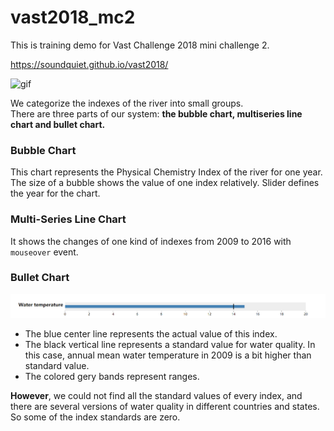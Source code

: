 # vast2018_mc2
This is training demo for Vast Challenge 2018 mini challenge 2.  

https://soundquiet.github.io/vast2018/  

![gif](./img/home.gif)

We categorize the indexes of the river into small groups.  
There are three parts of our system: **the bubble chart, multiseries line chart and bullet chart.**

### Bubble Chart
This chart represents the Physical Chemistry Index of the river for one year. The size of a bubble shows the value of one index relatively. Slider defines the year for the chart.  
### Multi-Series Line Chart
It shows the changes of one kind of indexes from 2009 to 2016 with `mouseover` event.
### Bullet Chart
![bullet](./img/bullet.png)
- The blue center line represents the actual value of this index.  
- The black vertical line represents a standard value for water quality. In this case, annual mean water temperature in 2009 is a bit higher than standard value.  
- The colored gery bands represent ranges.  

**However**, we could not find all the standard values of every index, and there are several versions of water quality in different countries and states. So some of the index standards are zero. 